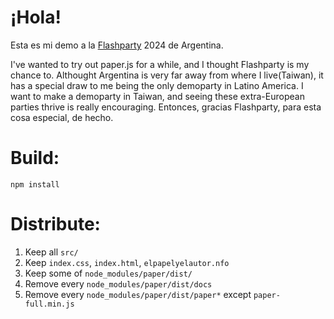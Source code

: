 # ¡Hola!

Esta es mi demo a la [Flashparty](https://flashparty.rebelion.digital/index.php/es/) 2024 de Argentina.

I've wanted to try out paper.js for a while, and I thought Flashparty is my chance to. Althought Argentina is very far away from where I live(Taiwan), it has a special draw to me being the only demoparty in Latino America. I want to make a demoparty in Taiwan, and seeing these extra-European parties thrive is really encouraging. Entonces, gracias Flashparty, para esta cosa especial, de hecho.

# Build:

`npm install`

# Distribute:

1. Keep all `src/`
2. Keep `index.css`, `index.html`, `elpapelyelautor.nfo`
3. Keep some of `node_modules/paper/dist/`
4. Remove every `node_modules/paper/dist/docs`
5. Remove every `node_modules/paper/dist/paper*` except `paper-full.min.js`